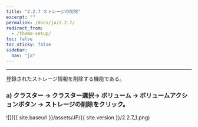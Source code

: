 ```yaml
---
title: "2.2.7 ストレージの削除"
excerpt: ""
permalink: /docs/ja/2.2.7/
redirect_from:
  - /theme-setup/
toc: false
toc_sticky: false
sidebar:
  nav: "ja"
---
```


---
登録されたストレージ情報を削除する機能である。

### a\) クラスター → クラスター選択→ ボリューム → ボリュームアクションボタン → ストレージの削除をクリック。
![]({{ site.baseurl }}/assets/JP/{{ site.version }}/2.2.7_1.png)
